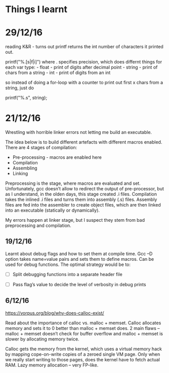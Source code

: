 # Things I learnt

# 29/12/16

reading K&R - turns out printf returns the int number of characters it printed out.

printf("%.<number>[s|f|i]") where .<number> specifies precision, which does differnt things for each var type:
    - float - print <number> of digits after decimal point
    - string - print <number> of chars from a string
    - int - print <number> of digits from an int
    
so instead of doing a for-loop with a counter to print out first x chars from a string, just do 

printf("%.<x>s", string);


# 21/12/16

Wrestling with horrible linker errors not letting me build an executable.

The idea below is to build different artefacts with different macros enabled. There are 4 stages of compilation:
 * Pre-processing - macros are enabled here
 * Compilation
 * Assembling
 * Linking 

Preprocessing is the stage, where macros are evaluated and set. Unfortunately, gcc doesn’t allow to redirect the output of pre-processor, but as I understand, in the olden days, this stage created .i files. 
Compilation takes the inlined .i files and turns them into assembly (.s) files. 
Assembly files are fed into the assembler to create object files, which are then linked into an executable (statically or dynamically). 

My errors happen at linker stage, but I suspect they stem from bad preprocessing and compilation.


## 19/12/16

Learnt about debug flags and how to set them at compile time. Gcc –D option takes name=value pairs and sets them to define macros. Can be used for debug functions. The optimal strategy would be to:
 
- [ ] Split debugging functions into a separate header file
- [ ] Pass flag’s value to decide the level of verbosity in debug prints 


## 6/12/16

https://vorpus.org/blog/why-does-calloc-exist/

Read about the importance of calloc vs. malloc + memset. Calloc allocates memory and sets it to 0 better than malloc + memset does. 2 main flaws – malloc + memset doesn’t check for buffer overflow and malloc + memset is slower by allocating memory twice. 

Calloc gets the memory from the kernel, which uses a virtual memory hack by mapping cope-on-write copies of a zeroed single VM page. Only when we really start writing to those pages, does the kernel have to fetch actual RAM. Lazy memory allocation – very FP-like. 
